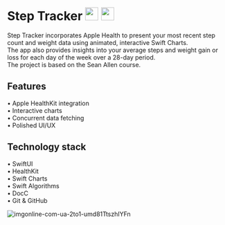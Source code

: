 # Step Tracker <img src="https://github.com/user-attachments/assets/a567faf9-3edc-4012-a2d3-1dace7fc35a0" width="30" height="30">  <img src="https://github.com/user-attachments/assets/e4b6b615-a5bf-4e24-a38d-c33789d87fb1" width="30" height="30">

Step Tracker incorporates Apple Health to present your most recent step count and weight data using animated, interactive Swift Charts.<br /> The app also provides insights into your average steps and weight gain or loss for each day of the week over a 28-day period.<br />
The project is based on the Sean Allen course.

## Features

• Apple HealthKit integration <br />
• Interactive charts <br />
• Concurrent data fetching <br />
• Polished UI/UX

## Technology stack

• SwiftUI <br />
• HealthKit <br />
• Swift Charts <br />
• Swift Algorithms <br />
• DocC <br />
• Git & GitHub <br />

![imgonline-com-ua-2to1-umd81TtszhIYFn](https://github.com/user-attachments/assets/be3c98e3-1e3d-44e6-9660-84d5c14bbf48)
